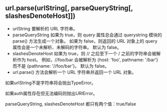 <h2>url.parse(urlString[, parseQueryString[, slashesDenoteHost]])</h2>

* urlString <string> 要解析的 URL 字符串。
* parseQueryString <boolean> 如果为 true，则 query 属性总会通过 querystring 模块的 parse() 方法生成一个对象。 如果为 false，则返回的 URL 对象上的 query 属性会是一个未解析、未解码的字符串。 默认为 false。
* slashesDenoteHost <boolean> 如果为 true，则 // 之后至下一个 / 之前的字符串会被解析作为 host。 例如，//foo/bar 会被解析为 {host: 'foo', pathname: '/bar'} 而不是 {pathname: '//foo/bar'}。 默认为 false。
* url.parse() 方法会解析一个 URL 字符串并返回一个 URL 对象。

如果urlString不是字符串将会抛出TypeError。

如果auth属性存在但无法编码则抛出URIError。

parseQueryString, slashesDenoteHost 都只有两个值：true/false